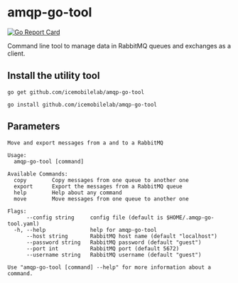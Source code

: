 # amqp-go-tool
[![Go Report Card](https://goreportcard.com/badge/github.com/icemobilelab/amqp-go-tool)](https://goreportcard.com/report/github.com/icemobilelab/amqp-go-tool)

Command line tool to manage data in RabbitMQ queues and exchanges as a client.

## Install the utility tool

```
go get github.com/icemobilelab/amqp-go-tool

go install github.com/icemobilelab/amqp-go-tool
```

## Parameters

```
Move and export messages from a and to a RabbitMQ

Usage:
  amqp-go-tool [command]

Available Commands:
  copy        Copy messages from one queue to another one
  export      Export the messages from a RabbitMQ queue
  help        Help about any command
  move        Move messages from one queue to another one
  
Flags:
      --config string     config file (default is $HOME/.amqp-go-tool.yaml)
  -h, --help              help for amqp-go-tool
      --host string       RabbitMQ host name (default "localhost")
      --password string   RabbitMQ password (default "guest")
      --port int          RabbitMQ port (default 5672)
      --username string   RabbitMQ username (default "guest")

Use "amqp-go-tool [command] --help" for more information about a command.
```
